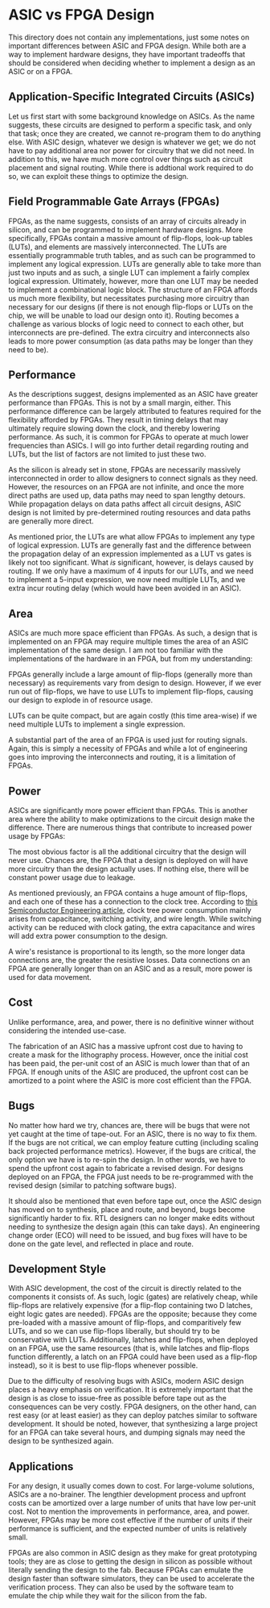 # ASIC vs FPGA Design
This directory does not contain any implementations, just some notes on important differences between ASIC and FPGA design. While both are a way to implement hardware designs, they have important tradeoffs that should be considered when deciding whether to implement a design as an ASIC or on a FPGA.

## Application-Specific Integrated Circuits (ASICs)
Let us first start with some background knowledge on ASICs. As the name suggests, these circuits are designed to perform a specific task, and only that task; once they are created, we cannot re-program them to do anything else. With ASIC design, whatever we design is whatever we get; we do not have to pay additional area nor power for circuitry that we did not need. In addition to this, we have much more control over things such as circuit placement and signal routing. While there is addtional work required to do so, we can exploit these things to optimize the design.

## Field Programmable Gate Arrays (FPGAs)
FPGAs, as the name suggests, consists of an array of circuits already in silicon, and can be programmed to implement hardware designs. More specifically, FPGAs contain a massive amount of flip-flops, look-up tables (LUTs), and elements are massively interconnected. The LUTs are essentially programmable truth tables, and as such can be programmed to implement any logical expression. LUTs are generally able to take more than just two inputs and as such, a single LUT can implement a fairly complex logical expression. Ultimately, however, more than one LUT may be needed to implement a combinational logic block. The structure of an FPGA affords us much more flexibility, but necessitates purchasing more circuitry than necessary for our designs (if there is not enough flip-flops or LUTs on the chip, we will be unable to load our design onto it). Routing becomes a challenge as various blocks of logic need to connect to each other, but interconnects are pre-defined. The extra circuitry and interconnects also leads to more power consumption (as data paths may be longer than they need to be).

## Performance
As the descriptions suggest, designs implemented as an ASIC have greater performance than FPGAs. This is not by a small margin, either. This performance difference can be largely attributed to features required for the flexibility afforded by FPGAs. They result in timing delays that may ultimately require slowing down the clock, and thereby lowering performance. As such, it is common for FPGAs to operate at much lower frequencies than ASICs. I will go into further detail regarding routing and LUTs, but the list of factors are not limited to just these two.

As the silicon is already set in stone, FPGAs are necessarily massively interconnected in order to allow designers to connect signals as they need. However, the resources on an FPGA are not infinite, and once the more direct paths are used up, data paths may need to span lengthy detours. While propagation delays on data paths affect all circuit designs, ASIC design is not limited by pre-determined routing resources and data paths are generally more direct.

As mentioned prior, the LUTs are what allow FPGAs to implement any type of logical expression. LUTs are generally fast and the difference between the propagation delay of an expression implemented as a LUT vs gates is likely not too significant. What _is_ significant, however, is delays caused by routing. If we only have a maximum of 4 inputs for our LUTs, and we need to implement a 5-input expression, we now need multiple LUTs, and we extra incur routing delay (which would have been avoided in an ASIC).

## Area
ASICs are much more space efficient than FPGAs. As such, a design that is implemented on an FPGA may require multiple times the area of an ASIC implementation of the same design. I am not too familiar with the implementations of the hardware in an FPGA, but from my understanding:

FPGAs generally include a large amount of flip-flops (generally more than necessary) as requirements vary from design to design. However, if we ever run out of flip-flops, we have to use LUTs to implement flip-flops, causing our design to explode in of resource usage.

LUTs can be quite compact, but are again costly (this time area-wise) if we need multiple LUTs to implement a single expression. 

A substantial part of the area of an FPGA is used just for routing signals. Again, this is simply a necessity of FPGAs and while a lot of engineering goes into improving the interconnects and routing, it is a limitation of FPGAs.

## Power
ASICs are significantly more power efficient than FPGAs. This is another area where the ability to make optimizations to the circuit design make the difference. There are numerous things that contribute to increased power usage by FPGAs:

The most obvious factor is all the additional circuitry that the design will never use. Chances are, the FPGA that a design is deployed on will have more circuitry than the design actually uses. If nothing else, there will be constant power usage due to leakage.

As mentioned previously, an FPGA contains a huge amount of flip-flops, and each one of these has a connection to the clock tree. According to [this Semiconductor Engineering article](https://semiengineering.com/the-trouble-with-clock-trees/), clock tree power consumption mainly arises from capacitance, switching activity, and wire length. While switching activity can be reduced with clock gating, the extra capacitance and wires will add extra power consumption to the design.

A wire's resistance is proportional to its length, so the more longer data connections are, the greater the resistive losses. Data connections on an FPGA are generally longer than on an ASIC and as a result, more power is used for data movement.

## Cost
Unlike performance, area, and power, there is no definitive winner without considering the intended use-case. 

The fabrication of an ASIC has a massive upfront cost due to having to create a mask for the lithography process. However, once the initial cost has been paid, the per-unit cost of an ASIC is much lower than that of an FPGA. If enough units of the ASIC are produced, the upfront cost can be amortized to a point where the ASIC is more cost efficient than the FPGA. 

## Bugs
No matter how hard we try, chances are, there will be bugs that were not yet caught at the time of tape-out. For an ASIC, there is no way to fix them. If the bugs are not critical, we can employ feature cutting (including scaling back projected performance metrics). However, if the bugs are critical, the only option we have is to re-spin the design. In other words, we have to spend the upfront cost again to fabricate a revised design. For designs deployed on an FPGA, the FPGA just needs to be re-programmed with the revised design (similar to patching software bugs).

It should also be mentioned that even before tape out, once the ASIC design has moved on to synthesis, place and route, and beyond, bugs become significantly harder to fix. RTL designers can no longer make edits without needing to synthesize the design again (this can take days). An engineering change order (ECO) will need to be issued, and bug fixes will have to be done on the gate level, and reflected in place and route. 

## Development Style
With ASIC development, the cost of the circuit is directly related to the components it consists of. As such, logic (gates) are relatively cheap, while flip-flops are relatively expensive (for a flip-flop containing two D latches, eight logic gates are needed). FPGAs are the opposite; because they come pre-loaded with a massive amount of flip-flops, and comparitively few LUTs, and so we can use flip-flops liberally, but should try to be conservative with LUTs. Additionally, latches and flip-flops, when deployed on an FPGA, use the same resources (that is, while latches and flip-flops function differently, a latch on an FPGA could have been used as a flip-flop instead), so it is best to use flip-flops whenever possible.

Due to the difficulty of resolving bugs with ASICs, modern ASIC design places a heavy emphasis on verification. It is extremely important that the design is as close to issue-free as possible before tape out as the consequences can be very costly. FPGA designers, on the other hand, can rest easy (or at least easier) as they can deploy patches similar to software development. It should be noted, however, that synthesizing a large project for an FPGA can take several hours, and dumping signals may need the design to be synthesized again.

## Applications
For any design, it usually comes down to cost. For large-volume solutions, ASICs are a no-brainer. The lengthier development process and upfront costs can be amortized over a large number of units that have low per-unit cost. Not to mention the improvements in performance, area, and power. However, FPGAs may be more cost effective if the number of units if their performance is sufficient, and the expected number of units is relatively small.

FPGAs are also common in ASIC design as they make for great prototyping tools; they are as close to getting the design in silicon as possible without literally sending the design to the fab. Because FPGAs can emulate the design faster than software simulators, they can be used to accelerate the verification process. They can also be used by the software team to emulate the chip while they wait for the silicon from the fab.
